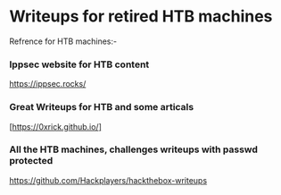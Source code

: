 # Writeups for retired HTB machines

Refrence for HTB machines:-

### Ippsec website for HTB content

https://ippsec.rocks/

### Great Writeups for HTB and some articals

[https://0xrick.github.io/]

### All the HTB machines, challenges writeups with passwd protected

https://github.com/Hackplayers/hackthebox-writeups

